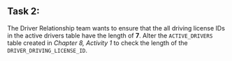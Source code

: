 ## Task 2:

The Driver Relationship team wants to ensure that the all driving license IDs in the active drivers table have the length of **7**. Alter the `ACTIVE_DRIVERS` table created in _Chapter 8, Activity 1_ to check the length of the `DRIVER_DRIVING_LICENSE_ID`.
